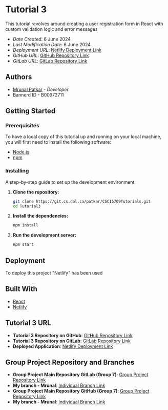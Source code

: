 # Tutorial 3

This tutorial revolves around creating a user registration form in React with custom validation logic and error messages

- _Date Created_: 6 June 2024
- _Last Modification Date_: 6 June 2024
- _Deployment URL_: [Netlify Deployment Link](https://csci5709tutorial3mrunal.netlify.app/)
- _GitHub URL_: [GitHub Repository Link](https://github.com/Mmp3299/CSCI5709Tutorials)
- _GitLab URL_: [GitLab Repository Link](https://git.cs.dal.ca/patkar/CSCI5709Tutorials/-/tree/main)

## Authors

- [Mrunal Patkar](mr396180@dal.ca) - _Developer_
- Bannerd ID - B00972711

## Getting Started

### Prerequisites

To have a local copy of this tutorial up and running on your local machine, you will first need to install the following software:

- [Node.js](https://nodejs.org/en/)
- [npm](https://www.npmjs.com/)

### Installing

A step-by-step guide to set up the development environment:

1. **Clone the repository:**

   ```bash
   git clone https://git.cs.dal.ca/patkar/CSCI5709Tutorials.git
   cd Tutorial3
   ```

2. **Install the dependencies:**

   ```bash
   npm install
   ```

3. **Run the development server:**

   ```bash
   npm start
   ```

## Deployment

To deploy this project "Netlify" has been used

## Built With

- [React](https://reactjs.org/)
- [Netlify](https://www.netlify.com/)

## Tutorial 3 URL

- **Tutorial 3 Repository on GitHub**: [GitHub Repository Link](https://github.com/Mmp3299/CSCI5709Tutorials/tree/main/Tutorial3)
- **Tutorial 3 Repository on GitLab**: [GitLab Repository Link](https://git.cs.dal.ca/patkar/CSCI5709Tutorials/-/tree/main/Tutorial3)
- **Deployed Application**: [Netlify Deployment Link](https://csci5709tutorial3mrunal.netlify.app/)

## Group Project Repository and Branches

- **Group Project Main Repository GitLab (Group 7)**: [Group Project Repository Link](https://git.cs.dal.ca/bontapalle/csci5709group07)
- **My branch - Mrunal**: [Individual Branch Link](https://git.cs.dal.ca/bontapalle/csci5709group07/-/tree/Mrunal?ref_type=heads)
- **Group Project Main Repository GitHub (Group 7)**: [Group Project Repository Link](https://github.com/rhushab/CSCI5709Group07)
- **My branch - Mrunal**: [Individual Branch Link](https://github.com/rhushab/CSCI5709Group07/tree/Mrunal)
